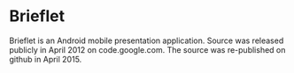 # Brieflet

Brieflet is an Android mobile presentation application.  Source was released publicly in April 2012 on code.google.com.  The source was re-published on github in April 2015.